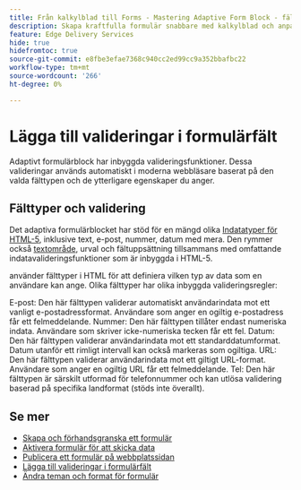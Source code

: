 ```yaml
---
title: Från kalkylblad till Forms - Mastering Adaptive Form Block - fältverifieringar
description: Skapa kraftfulla formulär snabbare med kalkylblad och anpassade formulärblocksfält! Den här guiden hjälper dig att skapa anpassade valideringar för EDS Forms Block-fält.
feature: Edge Delivery Services
hide: true
hidefromtoc: true
source-git-commit: e8fbe3efae7368c940cc2ed99cc9a352bbafbc22
workflow-type: tm+mt
source-wordcount: '266'
ht-degree: 0%

---
```



# Lägga till valideringar i formulärfält

Adaptivt formulärblock har inbyggda valideringsfunktioner. Dessa valideringar används automatiskt i moderna webbläsare baserat på den valda fälttypen och de ytterligare egenskaper du anger.

## Fälttyper och validering

Det adaptiva formulärblocket har stöd för en mängd olika [Indatatyper för HTML-5](https://developer.mozilla.org/en-US/docs/Web/HTML/Element/input#input_types), inklusive text, e-post, nummer, datum med mera. Den rymmer också [textområde](https://developer.mozilla.org/en-US/docs/Web/HTML/Element/textarea), urval och fältuppsättning tillsammans med omfattande indatavalideringsfunktioner som är inbyggda i HTML-5.

använder fälttyper i HTML för att definiera vilken typ av data som en användare kan ange. Olika fälttyper har olika inbyggda valideringsregler:

E-post: Den här fälttypen validerar automatiskt användarindata mot ett vanligt e-postadressformat. Användare som anger en ogiltig e-postadress får ett felmeddelande.
Nummer: Den här fälttypen tillåter endast numeriska indata. Användare som skriver icke-numeriska tecken får ett fel.
Datum: Den här fälttypen validerar användarindata mot ett standarddatumformat. Datum utanför ett rimligt intervall kan också markeras som ogiltiga.
URL: Den här fälttypen validerar användarindata mot ett giltigt URL-format. Användare som anger en ogiltig URL får ett felmeddelande.
Tel: Den här fälttypen är särskilt utformad för telefonnummer och kan utlösa validering baserad på specifika landformat (stöds inte överallt).


## Se mer

* [Skapa och förhandsgranska ett formulär](/help/edge/docs/forms/create-forms.md)
* [Aktivera formulär för att skicka data](/help/edge/docs/forms/submit-forms.md)
* [Publicera ett formulär på webbplatssidan](/help/edge/docs/forms/publish-eds-forms.md)
* [Lägga till valideringar i formulärfält](/help/edge/docs/forms/validate-forms.md)
* [Ändra teman och format för formulär](/help/edge/docs/forms/style-theme-forms.md)